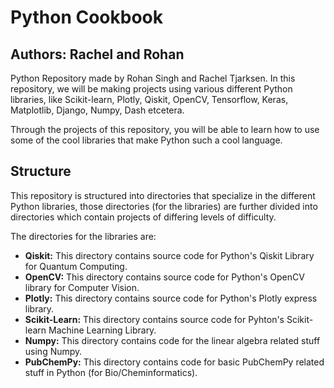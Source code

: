 # Python Cookbook
## Authors: Rachel and Rohan
Python Repository made by Rohan Singh and Rachel Tjarksen. In this repository, we will be making projects using various different Python libraries, like Scikit-learn, Plotly, Qiskit, OpenCV, Tensorflow, Keras, Matplotlib, Django, Numpy, Dash etcetera.  

Through the projects of this repository, you will be able to learn how to use some of the cool libraries that make Python such a cool language.   

## Structure
This repository is structured into directories that specialize in the different Python libraries, those directories (for the libraries) are further divided into directories which contain projects of differing levels of difficulty.  

The directories for the libraries are:  
  - **Qiskit:** This directory contains source code for Python's Qiskit Library for Quantum Computing.  
  - **OpenCV:** This directory contains source code for Python's OpenCV library for Computer Vision.  
  - **Plotly:** This directory contains source code for Python's Plotly express library.  
  - **Scikit-Learn:** This directory contains source code for Pyhton's Scikit-learn Machine Learning Library.   
  - **Numpy:** This directory contains code for the linear algebra related stuff using Numpy.  
  - **PubChemPy:** This directory contains code for basic PubChemPy related stuff in Python (for Bio/Cheminformatics).  
